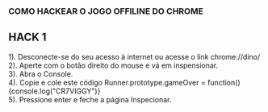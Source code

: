 ### COMO HACKEAR O JOGO OFFILINE DO CHROME



## HACK 1



1). Desconecte-se do seu acesso à internet ou acesse o link chrome://dino/ <br>
2). Aperte com o botão direito do mouse e vá em inspensionar. <br>
3). Abra o Console.<br>
4). Copie e cole este código Runner.prototype.gameOver = function() {console.log("CR7VIGGY")}<br>
5). Pressione enter e feche a página Inspecionar.<br>

